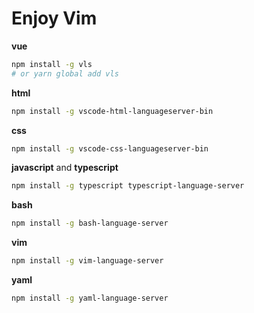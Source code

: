 # Enjoy Vim

**vue**

```bash
npm install -g vls
# or yarn global add vls
```

**html**

```bash
npm install -g vscode-html-languageserver-bin
```

**css**

```bash
npm install -g vscode-css-languageserver-bin
```

**javascript** and **typescript**

```bash
npm install -g typescript typescript-language-server
```

**bash**

```bash
npm install -g bash-language-server
```

**vim**

```bash
npm install -g vim-language-server
```

**yaml**

```bash
npm install -g yaml-language-server
```
